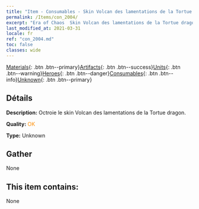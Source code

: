 ```yaml
---
title: "Item - Consumables - Skin Volcan des lamentations de la Tortue dragon"
permalink: /Items/con_2004/
excerpt: "Era of Chaos  Skin Volcan des lamentations de la Tortue dragon"
last_modified_at: 2021-03-31
locale: fr
ref: "con_2004.md"
toc: false
classes: wide
---
```

 [Materials](/fr/Items/){: .btn .btn--primary}[Artifacts](/fr/Items/Artifacts/){: .btn .btn--success}[Units](/fr/Items/Units/){: .btn .btn--warning}[Heroes](/fr/Items/Heroes/){: .btn .btn--danger}[Consumables](/fr/Items/Consumables/){: .btn .btn--info}[Unknown](/fr/Items/Unknown/){: .btn .btn--primary}

## Détails
 **Description:** Octroie le skin Volcan des lamentations de la Tortue dragon.

 **Quality:** <span style="color: #FF8C00">OK</span>

 **Type:** Unknown

## Gather

  None

## This item contains:

  None

